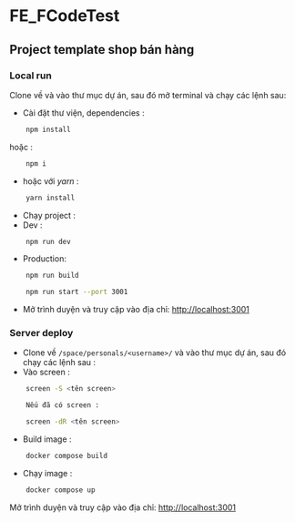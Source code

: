# FE_FCodeTest

## Project template shop bán hàng

### Local run

Clone về và vào thư mục dự án, sau đó mở terminal và chạy các lệnh sau:

- Cài đặt thư viện, dependencies :

```bash
    npm install
```

 hoặc :

```bash
    npm i
```

- hoặc với *yarn* :

```bash
    yarn install
```

- Chạy project :  
- Dev :

```bash
    npm run dev
```

- Production:

```bash
    npm run build

    npm run start --port 3001
```

- Mở trình duyện và truy cập vào địa chỉ: <http://localhost:3001>



### Server deploy

- Clone về ```/space/personals/<username>/``` và vào thư mục dự án, sau đó chạy các lệnh sau :  
- Vào screen :

```bash
    screen -S <tên screen>

    Nếu đã có screen :

    screen -dR <tên screen>
```

- Build image :

```bash
    docker compose build
```

- Chạy image :

```bash
    docker compose up
```

Mở trình duyện và truy cập vào địa chỉ: <http://localhost:3001>
